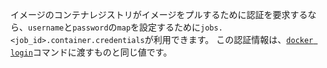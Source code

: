 イメージのコンテナレジストリがイメージをプルするために認証を要求するなら、`username`と`password`の`map`を設定するために`jobs.<job_id>.container.credentials`が利用できます。 この認証情報は、[`docker login`](https://docs.docker.com/engine/reference/commandline/login/)コマンドに渡すものと同じ値です。
